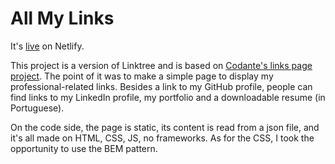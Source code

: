 # All My Links

It's [live](https://havyner.netlify.app/) on Netlify.

This project is a version of Linktree and is based on [Codante's links page project](https://codante.io/mini-projetos/pagina-de-links). The point of it was to make a simple page to display my professional-related links. Besides a link to my GitHub profile, people can find links to my LinkedIn profile, my portfolio and a downloadable resume (in Portuguese).

On the code side, the page is static, its content is read from a json file, and it's all made on HTML, CSS, JS, no frameworks. As for the CSS, I took the opportunity to use the BEM pattern.
